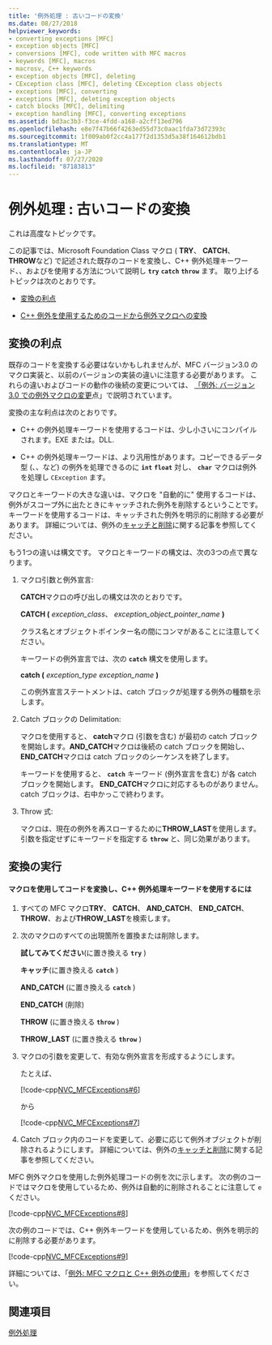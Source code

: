 ```yaml
---
title: '例外処理 : 古いコードの変換'
ms.date: 08/27/2018
helpviewer_keywords:
- converting exceptions [MFC]
- exception objects [MFC]
- conversions [MFC], code written with MFC macros
- keywords [MFC], macros
- macrosv, C++ keywords
- exception objects [MFC], deleting
- CException class [MFC], deleting CException class objects
- exceptions [MFC], converting
- exceptions [MFC], deleting exception objects
- catch blocks [MFC], delimiting
- exception handling [MFC], converting exceptions
ms.assetid: bd3ac3b3-f3ce-4fdd-a168-a2cff13ed796
ms.openlocfilehash: e8e7f47b66f4263ed55d73c0aac1fda73d72393c
ms.sourcegitcommit: 1f009ab0f2cc4a177f2d1353d5a38f164612bdb1
ms.translationtype: MT
ms.contentlocale: ja-JP
ms.lasthandoff: 07/27/2020
ms.locfileid: "87183813"
---
```

# <a name="exceptions-converting-from-mfc-exception-macros"></a>例外処理 : 古いコードの変換

これは高度なトピックです。

この記事では、Microsoft Foundation Class マクロ ( **TRY**、 **CATCH**、 **THROW**など) で記述された既存のコードを変換し、C++ 例外処理キーワード、、およびを使用する方法について説明し **`try`** **`catch`** **`throw`** ます。 取り上げるトピックは次のとおりです。

- [変換の利点](#_core_advantages_of_converting)

- [C++ 例外を使用するためのコードから例外マクロへの変換](#_core_doing_the_conversion)

## <a name="advantages-of-converting"></a><a name="_core_advantages_of_converting"></a>変換の利点

既存のコードを変換する必要はないかもしれませんが、MFC バージョン3.0 のマクロ実装と、以前のバージョンの実装の違いに注意する必要があります。 これらの違いおよびコードの動作の後続の変更については、 [「例外: バージョン3.0 での例外マクロの変更](exceptions-changes-to-exception-macros-in-version-3-0.md)点」で説明されています。

変換の主な利点は次のとおりです。

- C++ の例外処理キーワードを使用するコードは、少し小さいにコンパイルされます。EXE または。DLL.

- C++ の例外処理キーワードは、より汎用性があります。コピーできるデータ型 (、、など) の例外を処理できるのに **`int`** **`float`** 対し、 **`char`** マクロは例外を処理し `CException` ます。

マクロとキーワードの大きな違いは、マクロを "自動的に" 使用するコードは、例外がスコープ外に出たときにキャッチされた例外を削除するということです。 キーワードを使用するコードは、キャッチされた例外を明示的に削除する必要があります。 詳細については、例外の[キャッチと削除](exceptions-catching-and-deleting-exceptions.md)に関する記事を参照してください。

もう1つの違いは構文です。 マクロとキーワードの構文は、次の3つの点で異なります。

1. マクロ引数と例外宣言:

   **CATCH**マクロの呼び出しの構文は次のとおりです。

   **CATCH (** *exception_class*、 *exception_object_pointer_name* **)**

   クラス名とオブジェクトポインター名の間にコンマがあることに注意してください。

   キーワードの例外宣言では、次の **`catch`** 構文を使用します。

   **catch (** *exception_type* *exception_name* **)**

   この例外宣言ステートメントは、catch ブロックが処理する例外の種類を示します。

2. Catch ブロックの Delimitation:

   マクロを使用すると、 **catch**マクロ (引数を含む) が最初の catch ブロックを開始します。**AND_CATCH**マクロは後続の catch ブロックを開始し、 **END_CATCH**マクロは catch ブロックのシーケンスを終了します。

   キーワードを使用すると、 **`catch`** キーワード (例外宣言を含む) が各 catch ブロックを開始します。 **END_CATCH**マクロに対応するものがありません。catch ブロックは、右中かっこで終わります。

3. Throw 式:

   マクロは、現在の例外を再スローするために**THROW_LAST**を使用します。 引数を指定せずにキーワードを指定する **`throw`** と、同じ効果があります。

## <a name="doing-the-conversion"></a><a name="_core_doing_the_conversion"></a>変換の実行

#### <a name="to-convert-code-using-macros-to-use-the-c-exception-handling-keywords"></a>マクロを使用してコードを変換し、C++ 例外処理キーワードを使用するには

1. すべての MFC マクロ**TRY**、 **CATCH**、 **AND_CATCH**、 **END_CATCH**、 **THROW**、および**THROW_LAST**を検索します。

2. 次のマクロのすべての出現箇所を置換または削除します。

   **試してみてください**(に置き換える **`try`** )

   **キャッチ**(に置き換える **`catch`** )

   **AND_CATCH** (に置き換える **`catch`** )

   **END_CATCH** (削除)

   **THROW** (に置き換える **`throw`** )

   **THROW_LAST** (に置き換える **`throw`** )

3. マクロの引数を変更して、有効な例外宣言を形成するようにします。

   たとえば、

   [!code-cpp[NVC_MFCExceptions#6](codesnippet/cpp/exceptions-converting-from-mfc-exception-macros_1.cpp)]

   から

   [!code-cpp[NVC_MFCExceptions#7](codesnippet/cpp/exceptions-converting-from-mfc-exception-macros_2.cpp)]

4. Catch ブロック内のコードを変更して、必要に応じて例外オブジェクトが削除されるようにします。 詳細については、例外の[キャッチと削除](exceptions-catching-and-deleting-exceptions.md)に関する記事を参照してください。

MFC 例外マクロを使用した例外処理コードの例を次に示します。 次の例のコードではマクロを使用しているため、例外は自動的に削除されることに注意して `e` ください。

[!code-cpp[NVC_MFCExceptions#8](codesnippet/cpp/exceptions-converting-from-mfc-exception-macros_3.cpp)]

次の例のコードでは、C++ 例外キーワードを使用しているため、例外を明示的に削除する必要があります。

[!code-cpp[NVC_MFCExceptions#9](codesnippet/cpp/exceptions-converting-from-mfc-exception-macros_4.cpp)]

詳細については、「[例外: MFC マクロと C++ 例外の使用](exceptions-using-mfc-macros-and-cpp-exceptions.md)」を参照してください。

## <a name="see-also"></a>関連項目

[例外処理](exception-handling-in-mfc.md)<br/>
